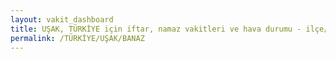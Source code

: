 ```yaml
---
layout: vakit_dashboard
title: UŞAK, TÜRKİYE için iftar, namaz vakitleri ve hava durumu - ilçe/eyalet seç
permalink: /TÜRKİYE/UŞAK/BANAZ
---
```


<script type="text/javascript">
  var GLOBAL_COUNTRY = 'TÜRKİYE';
  var GLOBAL_CITY = 'UŞAK';
  var GLOBAL_STATE = 'BANAZ';
  var lat = 72;
  var lon = 21;
</script>
